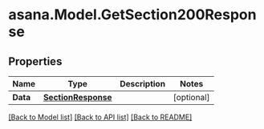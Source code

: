 
# asana.Model.GetSection200Response

## Properties

Name | Type | Description | Notes
------------ | ------------- | ------------- | -------------
**Data** | [**SectionResponse**](SectionResponse.md) |  | [optional] 

[[Back to Model list]](../README.md#documentation-for-models)
[[Back to API list]](../README.md#documentation-for-api-endpoints)
[[Back to README]](../README.md)

